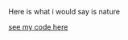 Here is what i would say is nature

<a href="http://homelandflorists.co.uk">see my code here</a>
 


